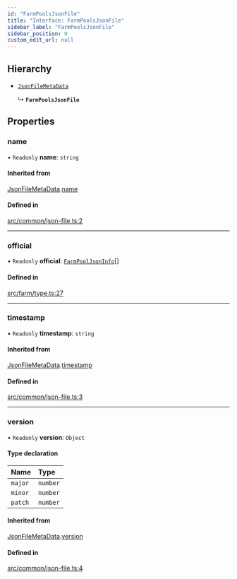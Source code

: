```yaml
---
id: "FarmPoolsJsonFile"
title: "Interface: FarmPoolsJsonFile"
sidebar_label: "FarmPoolsJsonFile"
sidebar_position: 0
custom_edit_url: null
---
```


## Hierarchy

- [`JsonFileMetaData`](JsonFileMetaData.md)

  ↳ **`FarmPoolsJsonFile`**

## Properties

### name

• `Readonly` **name**: `string`

#### Inherited from

[JsonFileMetaData](JsonFileMetaData.md).[name](JsonFileMetaData.md#name)

#### Defined in

[src/common/json-file.ts:2](https://github.com/alpha-defi/raydium-sdk/blob/108ded9/src/common/json-file.ts#L2)

___

### official

• `Readonly` **official**: [`FarmPoolJsonInfo`](FarmPoolJsonInfo.md)[]

#### Defined in

[src/farm/type.ts:27](https://github.com/alpha-defi/raydium-sdk/blob/108ded9/src/farm/type.ts#L27)

___

### timestamp

• `Readonly` **timestamp**: `string`

#### Inherited from

[JsonFileMetaData](JsonFileMetaData.md).[timestamp](JsonFileMetaData.md#timestamp)

#### Defined in

[src/common/json-file.ts:3](https://github.com/alpha-defi/raydium-sdk/blob/108ded9/src/common/json-file.ts#L3)

___

### version

• `Readonly` **version**: `Object`

#### Type declaration

| Name | Type |
| :------ | :------ |
| `major` | `number` |
| `minor` | `number` |
| `patch` | `number` |

#### Inherited from

[JsonFileMetaData](JsonFileMetaData.md).[version](JsonFileMetaData.md#version)

#### Defined in

[src/common/json-file.ts:4](https://github.com/alpha-defi/raydium-sdk/blob/108ded9/src/common/json-file.ts#L4)
